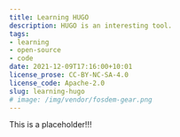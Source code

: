 ```yaml
---
title: Learning HUGO
description: HUGO is an interesting tool.
tags:
- learning
- open-source
- code
date: 2021-12-09T17:16:00+10:01
license_prose: CC-BY-NC-SA-4.0
license_code: Apache-2.0
slug: learning-hugo
# image: /img/vendor/fosdem-gear.png
---
```


This is a placeholder!!!
